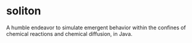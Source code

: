 # soliton
A humble endeavor to simulate emergent behavior within the confines of chemical reactions and chemical diffusion, in Java.
